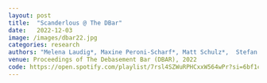 ```yaml
---
layout: post
title:  "Scanderlous @ The DBar"
date:   2022-12-03
image: /images/dbar22.jpg
categories: research    
authors: "Melena Laudig*, Maxine Peroni-Scharf*, Matt Schulz*,  Stefan Clarke*, Samuel Day-Weiss*, Alexander Raistrick* (* denotes equal contribution)"
venue: Proceedings of The Debasement Bar (DBAR), 2022
code: https://open.spotify.com/playlist/7rsl4SZWuRPHCxxW564wPr?si=6bf1cadd5f064d3b
---
```

